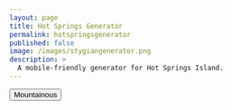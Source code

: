 ```yaml
---
layout: page
title: Hot Springs Generator
permalink: hotspringsgenerator
published: false
image: /images/stygiangenerator.png
description: >
  A mobile-friendly generator for Hot Springs Island.
---
```


<div class="row">
  <div class="col-md-3 col-6 tightSpacing buttonWrapper"><button class="btn btn-primary btn-lg" onclick="Overland('Mountainous')">Mountainous</button></div>
</div>

<div class="row" id="locationCard" style="margin-bottom: 30px;display:none;">

  <div class="col-2 tab" id="tabs">
    <button class="tablinks" onclick="openTab(event, 'overland')" id="defaultOpen">Overland</button>
    <button class="tablinks" onclick="openTab(event, 'images')">Images</button>
  </div>

  <div class="col-10" id="tabBoxes">
    <div id="overland" class="tabcontent">
      <h2>Encounter Name</h2>
      <p>Encounter Description.</p>
    </div>
    <div id="images" class="tabcontent">
      No image available.
    </div>
  </div>

</div>

<script async src="/_pages/hsi.js" charset="utf-8"></script>